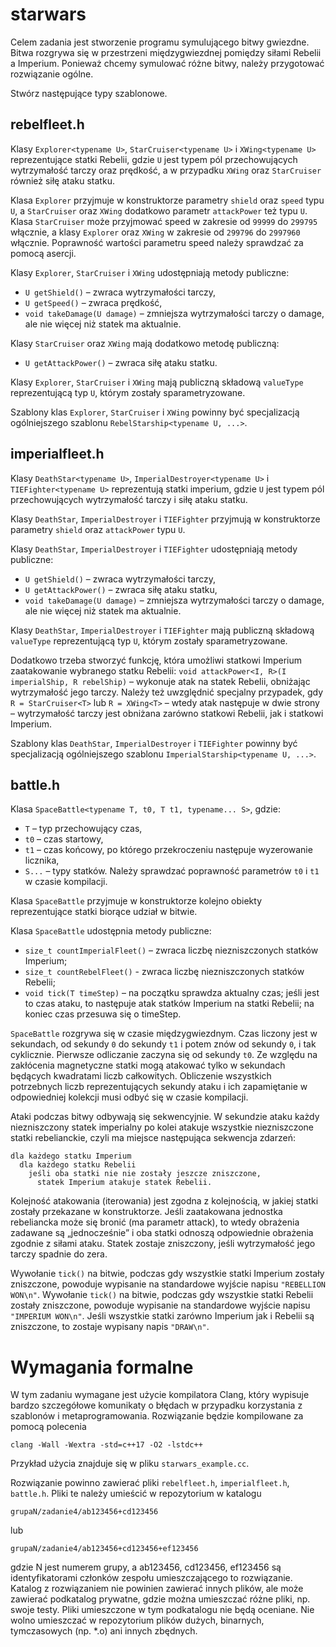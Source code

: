 # starwars
Celem zadania jest stworzenie programu symulującego bitwy gwiezdne. Bitwa
rozgrywa się w przestrzeni międzygwiezdnej pomiędzy siłami Rebelii a Imperium.
Ponieważ chcemy symulować różne bitwy, należy przygotować rozwiązanie ogólne.

Stwórz następujące typy szablonowe.

## rebelfleet.h

Klasy `Explorer<typename U>`, `StarCruiser<typename U>` i `XWing<typename U>`
reprezentujące statki Rebelii, gdzie `U` jest typem pól przechowujących
wytrzymałość tarczy oraz prędkość, a w przypadku `XWing` oraz `StarCruiser` również
siłę ataku statku.

Klasa `Explorer` przyjmuje w konstruktorze parametry `shield` oraz `speed` typu `U`,
a `StarCruiser` oraz `XWing` dodatkowo parametr `attackPower` też typu `U`. Klasa `StarCruiser` może przyjmować speed w zakresie od `99999` do `299795` włącznie, a klasy `Explorer` oraz `XWing` w zakresie od `299796` do `2997960` włącznie. Poprawność wartości parametru speed należy sprawdzać za pomocą asercji.

Klasy `Explorer`, `StarCruiser` i `XWing` udostępniają metody publiczne:
 - `U getShield()` – zwraca wytrzymałości tarczy,
 - `U getSpeed()` – zwraca prędkość,
 - `void takeDamage(U damage)` – zmniejsza wytrzymałości tarczy o damage, ale nie więcej niż statek ma aktualnie.

Klasy `StarCruiser` oraz `XWing` mają dodatkowo metodę publiczną:
 - `U getAttackPower()` – zwraca siłę ataku statku.

Klasy `Explorer`, `StarCruiser` i `XWing` mają publiczną składową `valueType`
reprezentującą typ `U`, którym zostały sparametryzowane.

Szablony klas `Explorer`, `StarCruiser` i `XWing` powinny być specjalizacją
ogólniejszego szablonu `RebelStarship<typename U, ...>`.

## imperialfleet.h

Klasy `DeathStar<typename U>`, `ImperialDestroyer<typename U>`
i `TIEFighter<typename U>` reprezentują statki imperium, gdzie `U` jest typem pól przechowujących wytrzymałość tarczy i siłę ataku statku.

Klasy `DeathStar`, `ImperialDestroyer` i `TIEFighter` przyjmują w konstruktorze
parametry `shield` oraz `attackPower` typu `U`.

Klasy `DeathStar`, `ImperialDestroyer` i `TIEFighter` udostępniają metody publiczne:
- `U getShield()` – zwraca wytrzymałości tarczy,
- `U getAttackPower()` – zwraca siłę ataku statku,
- `void takeDamage(U damage)` – zmniejsza wytrzymałości tarczy o damage, ale nie
więcej niż statek ma aktualnie.

Klasy `DeathStar`, `ImperialDestroyer` i `TIEFighter` mają publiczną składową
`valueType` reprezentującą typ `U`, którym zostały sparametryzowane.

Dodatkowo trzeba stworzyć funkcję, która umożliwi statkowi Imperium zaatakowanie
wybranego statku Rebelii:
`void attackPower<I, R>(I imperialShip, R rebelShip)` – wykonuje atak na statek
Rebelii, obniżając wytrzymałość jego tarczy. Należy też uwzględnić specjalny
przypadek, gdy `R = StarCruiser<T>` lub `R = XWing<T>` – wtedy atak następuje w dwie strony – wytrzymałość tarczy jest obniżana zarówno statkowi Rebelii, jak
i statkowi Imperium.

Szablony klas `DeathStar`, `ImperialDestroyer` i `TIEFighter` powinny być
specjalizacją ogólniejszego szablonu `ImperialStarship<typename U, ...>`.

## battle.h

Klasa `SpaceBattle<typename T, t0, T t1, typename... S>`, gdzie:
- `T` – typ przechowujący czas,
- `t0` – czas startowy,
- `t1` – czas końcowy, po którego przekroczeniu następuje wyzerowanie licznika,
- `S...` – typy statków.
Należy sprawdzać poprawność parametrów `t0` i `t1` w czasie kompilacji.

Klasa `SpaceBattle` przyjmuje w konstruktorze kolejno obiekty reprezentujące
statki biorące udział w bitwie.

Klasa `SpaceBattle` udostępnia metody publiczne:
- `size_t countImperialFleet()` – zwraca liczbę niezniszczonych statków Imperium;
- `size_t countRebelFleet()` - zwraca liczbę niezniszczonych statków Rebelii;
- `void tick(T timeStep)` – na początku sprawdza aktualny czas; jeśli jest to
czas ataku, to następuje atak statków Imperium na statki Rebelii; na koniec czas
przesuwa się o timeStep.

`SpaceBattle` rozgrywa się w czasie międzygwiezdnym. Czas liczony jest
w sekundach, od sekundy `0` do sekundy `t1` i potem znów od sekundy `0`, i tak
cyklicznie. Pierwsze odliczanie zaczyna się od sekundy `t0`. Ze względu na
zakłócenia magnetyczne statki mogą atakować tylko w sekundach będących
kwadratami liczb całkowitych. Obliczenie wszystkich potrzebnych liczb
reprezentujących sekundy ataku i ich zapamiętanie w odpowiedniej kolekcji musi
odbyć się w czasie kompilacji.

Ataki podczas bitwy odbywają się sekwencyjnie. W sekundzie ataku każdy
niezniszczony statek imperialny po kolei atakuje wszystkie niezniszczone statki
rebelianckie, czyli ma miejsce następująca sekwencja zdarzeń:

```
dla każdego statku Imperium
  dla każdego statku Rebelii
    jeśli oba statki nie nie zostały jeszcze zniszczone,
      statek Imperium atakuje statek Rebelii.
```

Kolejność atakowania (iterowania) jest zgodna z kolejnością, w jakiej statki
zostały przekazane w konstruktorze. Jeśli zaatakowana jednostka rebeliancka może
się bronić (ma parametr attack), to wtedy obrażenia zadawane są
„jednocześnie” i oba statki odnoszą odpowiednie obrażenia zgodnie z siłami ataku.
Statek zostaje zniszczony, jeśli wytrzymałość jego tarczy spadnie do zera.

Wywołanie `tick()` na bitwie, podczas gdy wszystkie statki Imperium zostały
zniszczone, powoduje wypisanie na standardowe wyjście napisu ``"REBELLION WON\n"``.
Wywołanie `tick()` na bitwie, podczas gdy wszystkie statki Rebelii zostały
zniszczone, powoduje wypisanie na standardowe wyjście napisu ``"IMPERIUM WON\n"``.
Jeśli wszystkie statki zarówno Imperium jak i Rebelii są zniszczone, to zostaje
wypisany napis ``"DRAW\n"``.

# Wymagania formalne

W tym zadaniu wymagane jest użycie kompilatora Clang, który wypisuje bardzo
szczegółowe komunikaty o błędach w przypadku korzystania z szablonów
i metaprogramowania. Rozwiązanie będzie kompilowane za pomocą polecenia

`clang -Wall -Wextra -std=c++17 -O2 -lstdc++`

Przykład użycia znajduje się w pliku `starwars_example.cc`.

Rozwiązanie powinno zawierać pliki `rebelfleet.h`, `imperialfleet.h`, `battle.h`.
Pliki te należy umieścić w repozytorium w katalogu

`grupaN/zadanie4/ab123456+cd123456`

lub

`grupaN/zadanie4/ab123456+cd123456+ef123456`

gdzie N jest numerem grupy, a ab123456, cd123456, ef123456 są identyfikatorami
członków zespołu umieszczającego to rozwiązanie. Katalog z rozwiązaniem nie
powinien zawierać innych plików, ale może zawierać podkatalog prywatne, gdzie
można umieszczać różne pliki, np. swoje testy. Pliki umieszczone w tym
podkatalogu nie będą oceniane. Nie wolno umieszczać w repozytorium plików
dużych, binarnych, tymczasowych (np. *.o) ani innych zbędnych.
